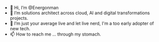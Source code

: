 - 👋 Hi, I’m @Energonman
- 👀 I’m solutions architect across cloud, AI and digital transformations projects.
- 🌱 I’m just your average live and let live nerd, I'm a too early adopter of new tech.
- 📫 How to reach me ... through my stomach.

<!---
Energonman/Energonman is a ✨ special ✨ repository because its `README.md` (this file) appears on your GitHub profile.
You can click the Preview link to take a look at your changes.
--->
